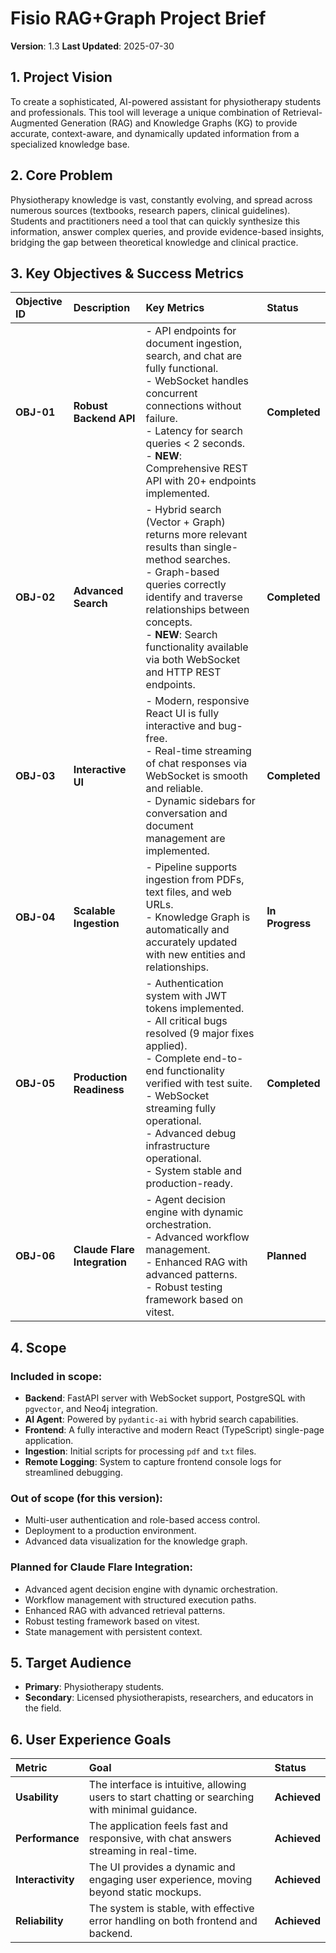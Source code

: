 # Fisio RAG+Graph Project Brief

**Version**: 1.3
**Last Updated**: 2025-07-30

## 1. Project Vision

To create a sophisticated, AI-powered assistant for physiotherapy students and professionals. This tool will leverage a unique combination of Retrieval-Augmented Generation (RAG) and Knowledge Graphs (KG) to provide accurate, context-aware, and dynamically updated information from a specialized knowledge base.

## 2. Core Problem

Physiotherapy knowledge is vast, constantly evolving, and spread across numerous sources (textbooks, research papers, clinical guidelines). Students and practitioners need a tool that can quickly synthesize this information, answer complex queries, and provide evidence-based insights, bridging the gap between theoretical knowledge and clinical practice.

## 3. Key Objectives & Success Metrics

| Objective ID | Description | Key Metrics | Status |
| :--- | :--- | :--- | :--- |
| **OBJ-01** | **Robust Backend API** | - API endpoints for document ingestion, search, and chat are fully functional.<br>- WebSocket handles concurrent connections without failure.<br>- Latency for search queries < 2 seconds.<br>- **NEW**: Comprehensive REST API with 20+ endpoints implemented. | **Completed** |
| **OBJ-02** | **Advanced Search** | - Hybrid search (Vector + Graph) returns more relevant results than single-method searches.<br>- Graph-based queries correctly identify and traverse relationships between concepts.<br>- **NEW**: Search functionality available via both WebSocket and HTTP REST endpoints. | **Completed** |
| **OBJ-03** | **Interactive UI** | - Modern, responsive React UI is fully interactive and bug-free.<br>- Real-time streaming of chat responses via WebSocket is smooth and reliable.<br>- Dynamic sidebars for conversation and document management are implemented. | **Completed** |
| **OBJ-04** | **Scalable Ingestion** | - Pipeline supports ingestion from PDFs, text files, and web URLs.<br>- Knowledge Graph is automatically and accurately updated with new entities and relationships. | **In Progress** |
| **OBJ-05** | **Production Readiness** | - Authentication system with JWT tokens implemented.<br>- All critical bugs resolved (9 major fixes applied).<br>- Complete end-to-end functionality verified with test suite.<br>- WebSocket streaming fully operational.<br>- Advanced debug infrastructure operational.<br>- System stable and production-ready. | **Completed** |
| **OBJ-06** | **Claude Flare Integration** | - Agent decision engine with dynamic orchestration.<br>- Advanced workflow management.<br>- Enhanced RAG with advanced patterns.<br>- Robust testing framework based on vitest. | **Planned** |

## 4. Scope

### Included in scope:
-   **Backend**: FastAPI server with WebSocket support, PostgreSQL with `pgvector`, and Neo4j integration.
-   **AI Agent**: Powered by `pydantic-ai` with hybrid search capabilities.
-   **Frontend**: A fully interactive and modern React (TypeScript) single-page application.
-   **Ingestion**: Initial scripts for processing `pdf` and `txt` files.
-   **Remote Logging**: System to capture frontend console logs for streamlined debugging.

### Out of scope (for this version):
-   Multi-user authentication and role-based access control.
-   Deployment to a production environment.
-   Advanced data visualization for the knowledge graph.

### Planned for Claude Flare Integration:
-   Advanced agent decision engine with dynamic orchestration.
-   Workflow management with structured execution paths.
-   Enhanced RAG with advanced retrieval patterns.
-   Robust testing framework based on vitest.
-   State management with persistent context.

## 5. Target Audience

-   **Primary**: Physiotherapy students.
-   **Secondary**: Licensed physiotherapists, researchers, and educators in the field.

## 6. User Experience Goals

| Metric | Goal | Status |
| :--- | :--- | :--- |
| **Usability** | The interface is intuitive, allowing users to start chatting or searching with minimal guidance. | **Achieved** |
| **Performance** | The application feels fast and responsive, with chat answers streaming in real-time. | **Achieved** |
| **Interactivity** | The UI provides a dynamic and engaging user experience, moving beyond static mockups. | **Achieved** |
| **Reliability** | The system is stable, with effective error handling on both frontend and backend. | **Achieved** |
